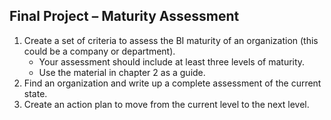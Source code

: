 Final Project – Maturity Assessment
-----------------------------------

1.  Create a set of criteria to assess the BI maturity of an
    organization (this could be a company or department).
    -   Your assessment should include at least three levels of
        maturity.
    -   Use the material in chapter 2 as a guide.
2.  Find an organization and write up a complete assessment of the
    current state.
3.  Create an action plan to move from the current level to the next
    level.
